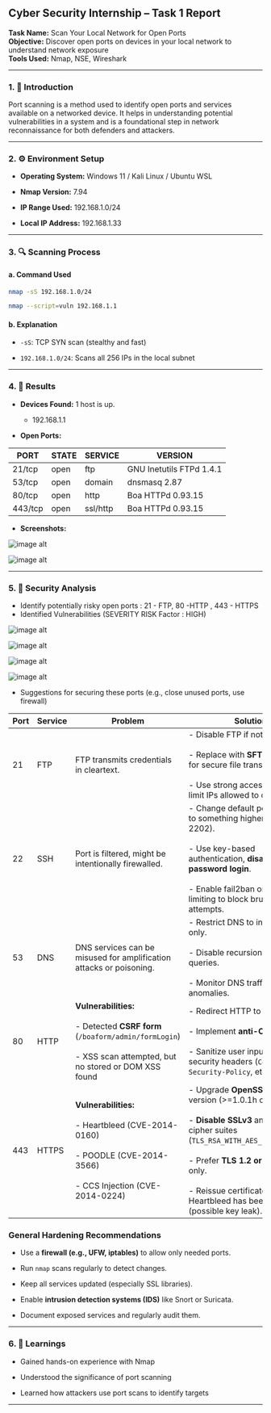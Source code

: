 ## Cyber Security Internship – Task 1 Report

**Task Name:** Scan Your Local Network for Open Ports  
**Objective:** Discover open ports on devices in your local network to understand network exposure  
**Tools Used:** Nmap, NSE,  Wireshark 

---

### 1. 📝 Introduction

Port scanning is a method used to identify open ports and services available on a networked device. It helps in understanding potential vulnerabilities in a system and is a foundational step in network reconnaissance for both defenders and attackers.

---

### 2. ⚙️ Environment Setup

- **Operating System:** Windows 11 / Kali Linux / Ubuntu WSL
    
- **Nmap Version:** 7.94
    
- **IP Range Used:**  192.168.1.0/24
    
- **Local IP Address:** 192.168.1.33
    

---

### 3. 🔍 Scanning Process

#### a. **Command Used**

```bash
nmap -sS 192.168.1.0/24

nmap --script=vuln 192.168.1.1
```

#### b. **Explanation**

- `-sS`: TCP SYN scan (stealthy and fast)
    
- `192.168.1.0/24`: Scans all 256 IPs in the local subnet
    

---

### 4. 📄 Results

- **Devices Found:** 1 host is up.
	- 192.168.1.1
    
- **Open Ports:** 

| PORT    | STATE | SERVICE  | VERSION                  |
| ------- | ----- | -------- | ------------------------ |
| 21/tcp  | open  | ftp      | GNU Inetutils FTPd 1.4.1 |
| 53/tcp  | open  | domain   | dnsmasq 2.87             |
| 80/tcp  | open  | http     | Boa HTTPd 0.93.15        |
| 443/tcp | open  | ssl/http | Boa HTTPd 0.93.15        |

	
- **Screenshots:**

![image alt](https://github.com/Vamsi212/Internship-Task1/blob/fa65baa975455b41412ba0ad46681453d54db11a/screenshots/screenshot1.png)

![image alt](https://github.com/Vamsi212/Internship-Task1/blob/fa65baa975455b41412ba0ad46681453d54db11a/screenshots/screenshot2.png)


---

### 5. 🔐 Security Analysis

- Identify potentially risky open ports : 21 - FTP, 80 -HTTP , 443 - HTTPS
- Identified Vulnerabilities (SEVERITY RISK Factor : HIGH)

![image alt](https://github.com/Vamsi212/Internship-Task1/blob/fa65baa975455b41412ba0ad46681453d54db11a/screenshots/screenshot3.png)

![image alt](https://github.com/Vamsi212/Internship-Task1/blob/fa65baa975455b41412ba0ad46681453d54db11a/screenshots/screenshot4.png)

![image alt](https://github.com/Vamsi212/Internship-Task1/blob/fa65baa975455b41412ba0ad46681453d54db11a/screenshots/screenshot5.png)

![image alt](https://github.com/Vamsi212/Internship-Task1/blob/fa65baa975455b41412ba0ad46681453d54db11a/screenshots/screenshot6.png)


- Suggestions for securing these ports (e.g., close unused ports, use firewall)


| Port | Service | Problem                                                                                                                                           | Solution                                                                                                                                                                                                                                                                                     |
| ---- | ------- | ------------------------------------------------------------------------------------------------------------------------------------------------- | -------------------------------------------------------------------------------------------------------------------------------------------------------------------------------------------------------------------------------------------------------------------------------------------- |
| 21   | FTP     | FTP transmits credentials in cleartext.                                                                                                           | - Disable FTP if not in use.<br>    <br>- Replace with **SFTP** or **FTPS** for secure file transfer.<br>    <br>- Use strong access control and limit IPs allowed to connect.                                                                                                               |
| 22   | SSH     | Port is filtered, might be intentionally firewalled.                                                                                              | - Change default port from 22 to something higher (e.g., 2202).<br>    <br>- Use key-based authentication, **disable password login**.<br>    <br>- Enable fail2ban or rate-limiting to block brute-force attempts.                                                                          |
| 53   | DNS     | DNS services can be misused for amplification attacks or poisoning.                                                                               | - Restrict DNS to internal IPs only.<br>    <br>- Disable recursion for external queries.<br>    <br>- Monitor DNS traffic for anomalies.                                                                                                                                                    |
| 80   | HTTP    | **Vulnerabilities:**<br><br>- Detected **CSRF form** (`/boaform/admin/formLogin`)<br>    <br>- XSS scan attempted, but no stored or DOM XSS found | - Redirect HTTP to HTTPS.<br>        <br>- Implement **anti-CSRF tokens**.<br>        <br>- Sanitize user inputs and use security headers (`Content-Security-Policy`, etc.).                                                                                                                 |
| 443  | HTTPS   | **Vulnerabilities:**<br><br>- Heartbleed (CVE-2014-0160)<br>    <br>- POODLE (CVE-2014-3566)<br>    <br>- CCS Injection (CVE-2014-0224)           | - Upgrade **OpenSSL** to latest version (>=1.0.1h or newer).<br>    <br>- **Disable SSLv3** and weak cipher suites (`TLS_RSA_WITH_AES_128_CBC_SHA`).<br>    <br>- Prefer **TLS 1.2 or TLS 1.3** only.<br>    <br>- Reissue certificates if Heartbleed has been detected (possible key leak). |

### **General Hardening Recommendations**

- Use a **firewall (e.g., UFW, iptables)** to allow only needed ports.
    
- Run `nmap` scans regularly to detect changes.
    
- Keep all services updated (especially SSL libraries).
    
- Enable **intrusion detection systems (IDS)** like Snort or Suricata.
    
- Document exposed services and regularly audit them.




---

### 6. 📘 Learnings

- Gained hands-on experience with Nmap
    
- Understood the significance of port scanning
    
- Learned how attackers use port scans to identify targets
    

---

